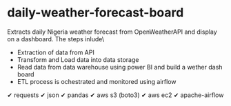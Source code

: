 # daily-weather-forecast-board
Extracts daily Nigeria weather forecast from OpenWeatherAPI and display on a dashboard. The steps inlude\
* Extraction of data from API
* Transform and Load data into data storage
* Read data from data warehouse using power BI and build a wether dash board
* ETL process is ochestrated and monitored using airflow


✔ requests
✔ json
✔ pandas
✔ aws s3 (boto3)
✔ aws ec2
✔ apache-airflow


